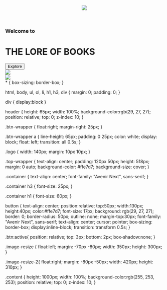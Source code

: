 <!DOCTYPE html>
<html>
  <head>
    <meta charset="utf-8">
    <title>Kalse</title>
    <link rel="stylesheet" href="stylesheet.css">
    <link rel="stylesheet" href="responsive.css">
    <meta name="viewport" content="width=device-width, initial-scale=1.0">
  </head>
  <body>
    <header>
      <div class="Header-logo">
        <div class="header-left">
          <img class="logo" src="https://i.ibb.co/SdHTXVF/Header-logo-TLOB.png">
        </div>
      </div>
    </header>
    <div class="top-wrapper">
      <div class="container">
        <h3>Welcome to</h3>
        <h1>THE LORE OF BOOKS</h1> 
      </div>
      <div class="btn">
        <button type="btn">Explore</button>
      </div>
      <div class="img">
        <img class="img-responsive image-resize" src="https://i.ibb.co/19kmBtz/pablo-198.png">
      </div>
      <div  class="img-person">
        <img class="img-responsive image-resize-2" src="https://i.ibb.co/gjY86PC/pablo-209.png">
      </div>
    </div>
    <div class="content"></div>
  </body>
</html>
* {
  box-sizing: border-box;
  }

  html, body,
ul, ol, li,
h1, h3, div {
  margin: 0;
  padding: 0;
}

div {
  display:block
}

header {
  height: 65px;
  width: 100%;
  background-color:rgb(29, 27, 27);
  position: relative;
  top: 0;
  z-index: 10;
}

.btn-wrapper {
  float:right;
  margin-right: 25px;
}

.btn-wrapper a {
  line-height: 65px;
  padding: 0 25px;
  color: white;
  display: block;
  float: left;
  transition: all 0.5s;
}

.logo {
    width: 140px;
    margin: 10px 10px;
}

.top-wrapper {
  text-align: center;
  padding: 120px 50px;
  height: 518px;
  margin: 0 auto;
  background-color: #ffe7d7;
  background-size: cover;
}

.container {
  text-align: center;
  font-family: "Avenir Next", sans-serif;
}

.container h3 {
  font-size: 25px;
}

.container h1 {
  font-size: 60px;
}

button {
  text-align: center;
  position:relative;
  top:50px;
  width:130px;
  height:40px;
  color:#ffe7d7;
  font-size: 17px;
  background: rgb(29, 27, 27);
  border: 0;
  border-radius: 50px;
  outline: none;
  margin-top:30px;
  font-family: "Avenir Next", sans-serif;
  text-align: center;
  cursor: pointer;
  box-sizing: border-box;
  display:inline-block;
  transition: transform 0.5s;
}

.btn:active{
  position: relative;
  top: 3px;
  bottom: 2px;
  box-shadow:none;
}

.image-resize {
  float:left;
  margin: -70px -80px;
  width: 350px;
  height: 300px;
}

.image-resize-2{
  float:right;
  margin: -80px -50px;
  width: 420px;
  height: 310px;
}

.content {
  height: 1000px;
  width: 100%;
  background-color:rgb(255, 253, 253);
  position: relative;
  top: 0;
  z-index: 10;
}
